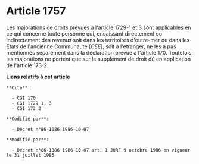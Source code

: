 # Article 1757

Les majorations de droits prévues à l'article 1729-1 et 3 sont applicables en ce qui concerne toute personne qui, encaissant
directement ou indirectement des revenus soit dans les territoires d'outre-mer ou dans les Etats de l'ancienne Communauté
[*CEE*], soit à l'étranger, ne les a pas mentionnés séparément dans la déclaration prévue à l'article 170. Toutefois, les
majorations ne portent que sur le supplément de droit dû en application de l'article 173-2.

**Liens relatifs à cet article**

	**Cite**:

	  - CGI 170
	  - CGI 1729 1, 3
	  - CGI 173 2

	**Codifié par**:

	  - Décret n°86-1086 1986-10-07

	**Modifié par**:

	  - Décret n°86-1086 1986-10-07 art. 1 JORF 9 octobre 1986 en vigueur le 31 juillet 1986
